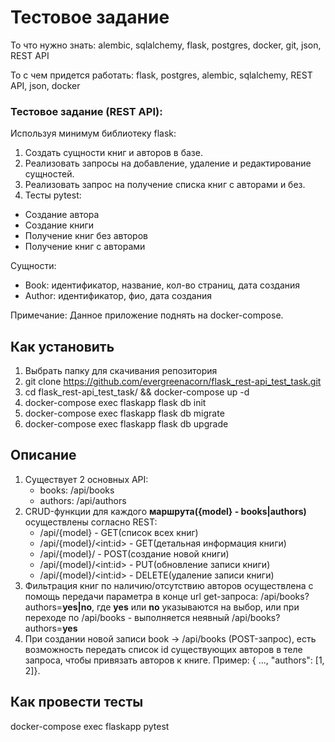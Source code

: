 # Тестовое задание

То что нужно знать: alembic, sqlalchemy, flask, postgres, docker, git, json, REST API

То с чем придется работать: flask, postgres, alembic, sqlalchemy, REST API, json, docker


### Тестовое задание (REST API):
Используя минимум библиотеку flask:
1. Создать  сущности книг и авторов в базе.
2. Реализовать запросы на добавление, удаление и редактирование сущностей.
3. Реализовать запрос на получение списка книг с авторами и без.
4. Тесты pytest:
- Создание автора
- Создание книги
- Получение книг без авторов
- Получение книг с авторами


Сущности:
- Book: идентификатор, название, кол-во страниц, дата создания
- Author: идентификатор, фио, дата создания

Примечание:
Данное приложение поднять на docker-compose.


## Как установить
1. Выбрать папку для скачивания репозитория
2. git clone https://github.com/evergreenacorn/flask_rest-api_test_task.git
3. cd flask_rest-api_test_task/ && docker-compose up -d
4. docker-compose exec flaskapp flask db init
5. docker-compose exec flaskapp flask db migrate
6. docker-compose exec flaskapp flask db upgrade

## Описание
1. Существует 2 основных API:
    - books: /api/books
    - authors: /api/authors
2. CRUD-функции для каждого **маршрута({model} - books|authors)** осуществлены согласно REST:
    - /api/{model} - GET(список всех книг)
    - /api/{model}/\<int:id> - GET(детальная информация книги)
    - /api/{model}/ - POST(создание новой книги)
    - /api/{model}/\<int:id> - PUT(обновление записи книги)
    - /api/{model}/\<int:id> - DELETE(удаление записи книги)
3. Фильтрация книг по наличию/отсутствию авторов осуществлена с помощь передачи параметра в конце url get-запроса: /api/books?authors=**yes|no**, где **yes** или **no** указываются на выбор, или при переходе по /api/books - выполняется неявный /api/books?authors=**yes**
4. При создании новой записи book -> /api/books (POST-запрос), есть возможность передать список id существующих авторов в теле запроса, чтобы привязать авторов к книге. Пример: { ..., "authors": [1, 2]}.

## Как провести тесты
docker-compose exec flaskapp pytest
